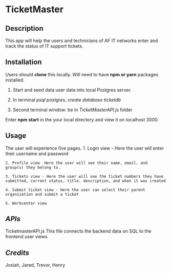 # TicketMaster
## **Description**
This app will help the users and technicians of AF IT networks enter and track the status of IT support tickets.
## **Installation**

Users should **clone** this locally. Will need to have **npm or yarn** packages installed.

1. Start and seed data user data into local Postgres server.  

2. In terminal *psql postgres*, *create database ticketdb* 

3. Second terminal window: be in *TicketMasterAPI.js* folder

Enter **npm start** in the your local directory and view it on localhost 3000. 
## **Usage**
  The user will experience five pages.
    1. Login view  - Here the user will enter their username and password
    
    2. Profile view  Here the user will see their name, email, and group(s) they belong to.
 
    3. Tickets view - Here the user will see the ticket numbers they have submitted, current status, title. description, and when it was created
    
    4. Submit ticket view - Here the user can select their parent organization and submit a ticket
    
    5. Workcenter view
 ## *APIs*
  TicketmasterAPI.js
    This file connects the backend data on SQL to the frontend user views
  ## *Credits*
  Josiah, Jared, Trevor, Henry
      
